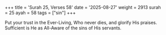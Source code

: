 +++
title = 'Surah 25, Verses 58'
date = '2025-08-27'
weight = 2913
surah = 25
ayah = 58
tags = ["sin"]
+++

Put your trust in the Ever-Living, Who never dies, and glorify His praises. Sufficient is He as All-Aware of the sins of His servants.